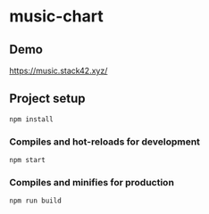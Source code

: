 # music-chart

## Demo
https://music.stack42.xyz/


## Project setup
```
npm install
```

### Compiles and hot-reloads for development
```
npm start
```

### Compiles and minifies for production
```
npm run build
```



